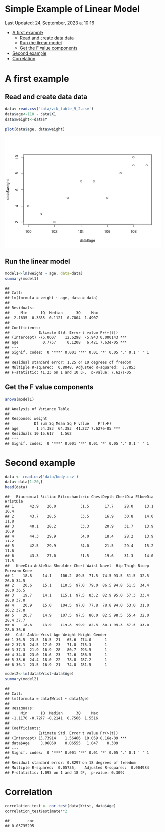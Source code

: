 Simple Example of Linear Model
================
Last Updated: 24, September, 2023 at 10:16

- <a href="#a-first-example" id="toc-a-first-example">A first example</a>
  - <a href="#read-and-create-data-data"
    id="toc-read-and-create-data-data">Read and create data data</a>
  - <a href="#run-the-linear-model" id="toc-run-the-linear-model">Run the
    linear model</a>
  - <a href="#get-the-f-value-components"
    id="toc-get-the-f-value-components">Get the F value components</a>
- <a href="#second-example" id="toc-second-example">Second example</a>
- <a href="#correlation" id="toc-correlation">Correlation</a>

# A first example

## Read and create data data

``` r
data<-read.csv('data/vik_table_9_2.csv')
data$age<-110 - data$X1
data$weight<-data$Y

plot(data$age, data$weight)
```

![](SimpleExamples_files/figure-gfm/unnamed-chunk-1-1.png)<!-- -->

## Run the linear model

``` r
model1<-lm(weight ~ age, data=data)
summary(model1)
```

    ## 
    ## Call:
    ## lm(formula = weight ~ age, data = data)
    ## 
    ## Residuals:
    ##     Min      1Q  Median      3Q     Max 
    ## -2.1635 -0.3365  0.1121  0.7804  1.4907 
    ## 
    ## Coefficients:
    ##             Estimate Std. Error t value Pr(>|t|)    
    ## (Intercept) -75.0607    12.6298  -5.943 0.000143 ***
    ## age           0.7757     0.1208   6.421 7.63e-05 ***
    ## ---
    ## Signif. codes:  0 '***' 0.001 '**' 0.01 '*' 0.05 '.' 0.1 ' ' 1
    ## 
    ## Residual standard error: 1.25 on 10 degrees of freedom
    ## Multiple R-squared:  0.8048, Adjusted R-squared:  0.7853 
    ## F-statistic: 41.23 on 1 and 10 DF,  p-value: 7.627e-05

## Get the F value components

``` r
anova(model1)
```

    ## Analysis of Variance Table
    ## 
    ## Response: weight
    ##           Df Sum Sq Mean Sq F value    Pr(>F)    
    ## age        1 64.383  64.383  41.227 7.627e-05 ***
    ## Residuals 10 15.617   1.562                      
    ## ---
    ## Signif. codes:  0 '***' 0.001 '**' 0.01 '*' 0.05 '.' 0.1 ' ' 1

# Second example

``` r
data <- read.csv('data/body.csv')
data<-data[1:20,]
head(data)
```

    ##   Biacromial Biiliac Bitrochanteric ChestDepth ChestDia ElbowDia WristDia
    ## 1       42.9    26.0           31.5       17.7     28.0     13.1     10.4
    ## 2       43.7    28.5           33.5       16.9     30.8     14.0     11.8
    ## 3       40.1    28.2           33.3       20.9     31.7     13.9     10.9
    ## 4       44.3    29.9           34.0       18.4     28.2     13.9     11.2
    ## 5       42.5    29.9           34.0       21.5     29.4     15.2     11.6
    ## 6       43.3    27.0           31.5       19.6     31.3     14.0     11.5
    ##   KneeDia AnkleDia Shoulder Chest Waist Navel  Hip Thigh Bicep Forearm Knee
    ## 1    18.8     14.1    106.2  89.5  71.5  74.5 93.5  51.5  32.5    26.0 34.5
    ## 2    20.6     15.1    110.5  97.0  79.0  86.5 94.8  51.5  34.4    28.0 36.5
    ## 3    19.7     14.1    115.1  97.5  83.2  82.9 95.0  57.3  33.4    28.8 37.0
    ## 4    20.9     15.0    104.5  97.0  77.8  78.8 94.0  53.0  31.0    26.2 37.0
    ## 5    20.7     14.9    107.5  97.5  80.0  82.5 98.5  55.4  32.0    28.4 37.7
    ## 6    18.8     13.9    119.8  99.9  82.5  80.1 95.3  57.5  33.0    28.0 36.6
    ##   Calf Ankle Wrist Age Weight Height Gender
    ## 1 36.5  23.5  16.5  21   65.6  174.0      1
    ## 2 37.5  24.5  17.0  23   71.8  175.3      1
    ## 3 37.3  21.9  16.9  28   80.7  193.5      1
    ## 4 34.8  23.0  16.6  23   72.6  186.5      1
    ## 5 38.6  24.4  18.0  22   78.8  187.2      1
    ## 6 36.1  23.5  16.9  21   74.8  181.5      1

``` r
model2<-lm(data$Wrist~data$Age)
summary(model2)
```

    ## 
    ## Call:
    ## lm(formula = data$Wrist ~ data$Age)
    ## 
    ## Residuals:
    ##     Min      1Q  Median      3Q     Max 
    ## -1.1170 -0.7277 -0.2141  0.7566  1.5516 
    ## 
    ## Coefficients:
    ##             Estimate Std. Error t value Pr(>|t|)    
    ## (Intercept) 15.73914    1.56466  10.059 8.16e-09 ***
    ## data$Age     0.06860    0.06555   1.047    0.309    
    ## ---
    ## Signif. codes:  0 '***' 0.001 '**' 0.01 '*' 0.05 '.' 0.1 ' ' 1
    ## 
    ## Residual standard error: 0.8297 on 18 degrees of freedom
    ## Multiple R-squared:  0.05735,    Adjusted R-squared:  0.004984 
    ## F-statistic: 1.095 on 1 and 18 DF,  p-value: 0.3092

# Correlation

``` r
correlation_test <- cor.test(data$Wrist, data$Age)
correlation_test$estimate**2
```

    ##        cor 
    ## 0.05735295
